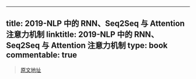 
---
title: 2019-NLP 中的 RNN、Seq2Seq 与 Attention 注意力机制
linktitle: 2019-NLP 中的 RNN、Seq2Seq 与 Attention 注意力机制
type: book
commentable: true
---

> [原文地址](https://zhuanlan.zhihu.com/p/52119092)

    